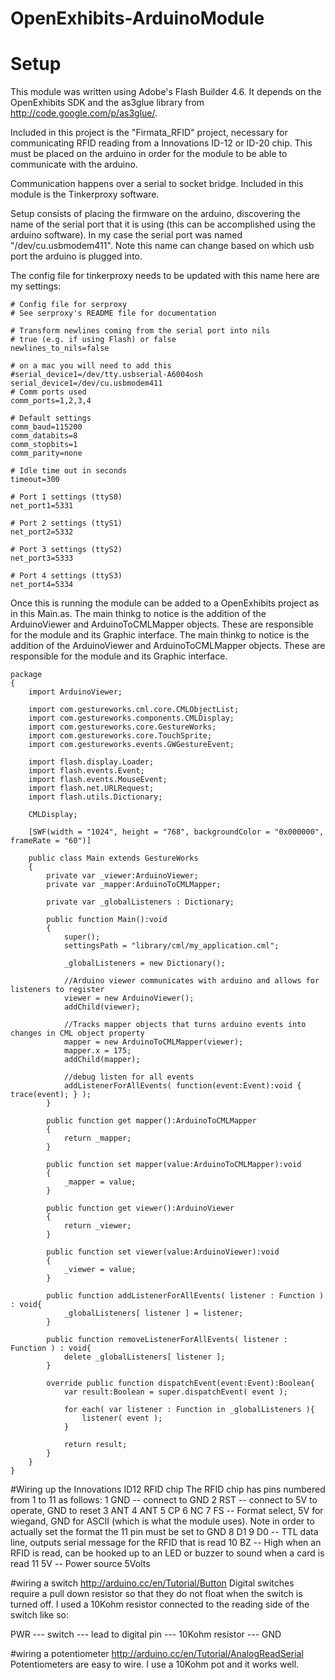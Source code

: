OpenExhibits-ArduinoModule
==========================

# Setup
This module was written using Adobe's Flash Builder 4.6.  It depends on the OpenExhibits SDK and the as3glue library from http://code.google.com/p/as3glue/.

Included in this project is the "Firmata_RFID" project, necessary for communicating RFID reading from a Innovations ID-12 or ID-20 chip. This must be placed on the arduino in order for the module to be able to communicate with the arduino.

Communication happens over a serial to socket bridge.  Included in this module is the Tinkerproxy software.

Setup consists of placing the firmware on the arduino, discovering the name of the serial port that it is using (this can be accomplished using the arduino software).  In my case the serial port was named "/dev/cu.usbmodem411".  Note this name can change based on which usb port the arduino is plugged into.

The config file for tinkerproxy needs to be updated with this name here are my settings:

```
# Config file for serproxy
# See serproxy's README file for documentation

# Transform newlines coming from the serial port into nils
# true (e.g. if using Flash) or false
newlines_to_nils=false

# on a mac you will need to add this
#serial_device1=/dev/tty.usbserial-A6004osh
serial_device1=/dev/cu.usbmodem411
# Comm ports used
comm_ports=1,2,3,4

# Default settings
comm_baud=115200
comm_databits=8
comm_stopbits=1
comm_parity=none

# Idle time out in seconds
timeout=300

# Port 1 settings (ttyS0)
net_port1=5331

# Port 2 settings (ttyS1)
net_port2=5332

# Port 3 settings (ttyS2)
net_port3=5333

# Port 4 settings (ttyS3)
net_port4=5334

```

Once this is running the module can be added to a OpenExhibits project as in this Main.as.  The main thinkg to notice is the addition of the ArduinoViewer and ArduinoToCMLMapper objects.  These are responsible for the module and its Graphic interface.  The main thinkg to notice is the addition of the ArduinoViewer and ArduinoToCMLMapper objects.  These are responsible for the module and its Graphic interface.
```
package 
{
    import ArduinoViewer;

    import com.gestureworks.cml.core.CMLObjectList;
    import com.gestureworks.components.CMLDisplay;
    import com.gestureworks.core.GestureWorks;
    import com.gestureworks.core.TouchSprite;
    import com.gestureworks.events.GWGestureEvent;

    import flash.display.Loader;
    import flash.events.Event;
    import flash.events.MouseEvent;
    import flash.net.URLRequest;
    import flash.utils.Dictionary;

    CMLDisplay;

    [SWF(width = "1024", height = "768", backgroundColor = "0x000000", frameRate = "60")]

    public class Main extends GestureWorks
    {
        private var _viewer:ArduinoViewer;
        private var _mapper:ArduinoToCMLMapper;

        private var _globalListeners : Dictionary;

        public function Main():void 
        {
            super();
            settingsPath = "library/cml/my_application.cml";

            _globalListeners = new Dictionary();

            //Arduino viewer communicates with arduino and allows for listeners to register
            viewer = new ArduinoViewer();
            addChild(viewer);

            //Tracks mapper objects that turns arduino events into changes in CML object property
            mapper = new ArduinoToCMLMapper(viewer);
            mapper.x = 175;
            addChild(mapper);

            //debug listen for all events
            addListenerForAllEvents( function(event:Event):void { trace(event); } );    
        }

        public function get mapper():ArduinoToCMLMapper
        {
            return _mapper;
        }

        public function set mapper(value:ArduinoToCMLMapper):void
        {
            _mapper = value;
        }

        public function get viewer():ArduinoViewer
        {
            return _viewer;
        }

        public function set viewer(value:ArduinoViewer):void
        {
            _viewer = value;
        }

        public function addListenerForAllEvents( listener : Function ) : void{
            _globalListeners[ listener ] = listener;
        }

        public function removeListenerForAllEvents( listener : Function ) : void{
            delete _globalListeners[ listener ];
        }

        override public function dispatchEvent(event:Event):Boolean{
            var result:Boolean = super.dispatchEvent( event );

            for each( var listener : Function in _globalListeners ){
                listener( event );
            }

            return result;
        }   
    }
}
```

#Wiring up the Innovations ID12 RFID chip
The RFID chip has pins numbered from 1 to 11 as follows:
1 GND -- connect to GND
2 RST -- connect to 5V to operate, GND to reset
3 ANT
4 ANT
5 CP
6 NC
7 FS -- Format select, 5V for wiegand, GND for ASCII (which is what the module uses).  Note in order to actually set the format the 11 pin must be set to GND
8 D1
9 D0 -- TTL data line, outputs serial message for the RFID that is read
10 BZ -- High when an RFID is read, can be hooked up to an LED or buzzer to sound when a card is read
11 5V -- Power source 5Volts

#wiring a switch
http://arduino.cc/en/Tutorial/Button
Digital switches require a pull down resistor so that they do not float when the switch is turned off.  I used a 10Kohm resistor connected to the reading side of the switch like so:

PWR --- switch --- lead to digital pin --- 10Kohm resistor --- GND

#wiring a potentiometer
http://arduino.cc/en/Tutorial/AnalogReadSerial
Potentiometers are easy to wire. I use a 10Kohm pot and it works well.
